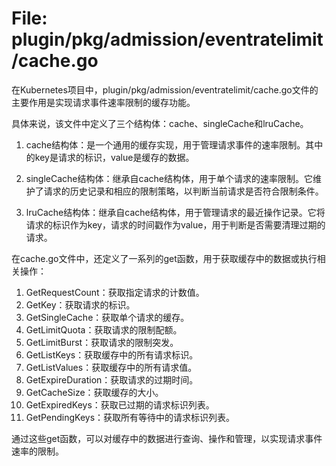 # File: plugin/pkg/admission/eventratelimit/cache.go

在Kubernetes项目中，plugin/pkg/admission/eventratelimit/cache.go文件的主要作用是实现请求事件速率限制的缓存功能。

具体来说，该文件中定义了三个结构体：cache、singleCache和lruCache。

1. cache结构体：是一个通用的缓存实现，用于管理请求事件的速率限制。其中的key是请求的标识，value是缓存的数据。

2. singleCache结构体：继承自cache结构体，用于单个请求的速率限制。它维护了请求的历史记录和相应的限制策略，以判断当前请求是否符合限制条件。

3. lruCache结构体：继承自cache结构体，用于管理请求的最近操作记录。它将请求的标识作为key，请求的时间戳作为value，用于判断是否需要清理过期的请求。

在cache.go文件中，还定义了一系列的get函数，用于获取缓存中的数据或执行相关操作：

1. GetRequestCount：获取指定请求的计数值。
2. GetKey：获取请求的标识。
3. GetSingleCache：获取单个请求的缓存。
4. GetLimitQuota：获取请求的限制配额。
5. GetLimitBurst：获取请求的限制突发。
6. GetListKeys：获取缓存中的所有请求标识。
7. GetListValues：获取缓存中的所有请求值。
8. GetExpireDuration：获取请求的过期时间。
9. GetCacheSize：获取缓存的大小。
10. GetExpiredKeys：获取已过期的请求标识列表。
11. GetPendingKeys：获取所有等待中的请求标识列表。

通过这些get函数，可以对缓存中的数据进行查询、操作和管理，以实现请求事件速率的限制。

